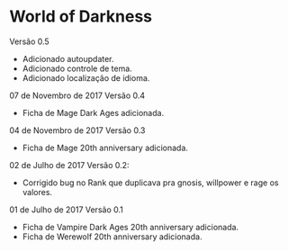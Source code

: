 # World of Darkness

Versão 0.5
- Adicionado autoupdater. 
- Adicionado controle de tema. 
- Adicionado localização de idioma. 

07 de Novembro de 2017
Versão 0.4
- Ficha de Mage Dark Ages adicionada. 

04 de Novembro de 2017
Versão 0.3
- Ficha de Mage 20th anniversary adicionada.

02 de Julho de 2017
Versão 0.2:
- Corrigido bug no Rank que duplicava pra gnosis, willpower e rage os valores. 

01 de Julho de 2017
Versão 0.1
- Ficha de Vampire Dark Ages 20th anniversary adicionada.
- Ficha de Werewolf 20th anniversary adicionada.